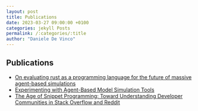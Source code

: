 ```yaml
---
layout: post
title: Publications
date: 2023-03-27 09:00:00 +0100
categories: jekyll Posts
permalink: /:categories/:title
author: "Daniele De Vinco"
---
```


## Publications  

- [On evaluating rust as a programming language for the future of massive agent-based simulations](https://link.springer.com/chapter/10.1007/978-981-15-1078-6_2)
- [Experimenting with Agent-Based Model Simulation Tools](https://www.mdpi.com/2017698)
- [The Age of Snippet Programming: Toward Understanding Developer Communities in Stack Overflow and Reddit](https://doi.org/10.1145/3543873.3587673)